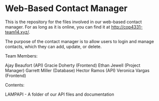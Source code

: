 # Web-Based Contact Manager
This is the repository for the files involved in our web-based contact manager. For as long as it is online, you can find it at http://cop4331-team14.xyz/.

The purpose of the contact manager is to allow users to login and manage contacts, which they can add, update, or delete.

Team Members:

Ajay Beaufort (API)
Gracie Doherty (Frontend)
Ethan Jewell (Project Manager)
Garrett Miller (Database)
Hector Ramos (API)
Veronica Vargas (Frontend)

Contents:

LAMPAPI - A folder of our API files and documentation
